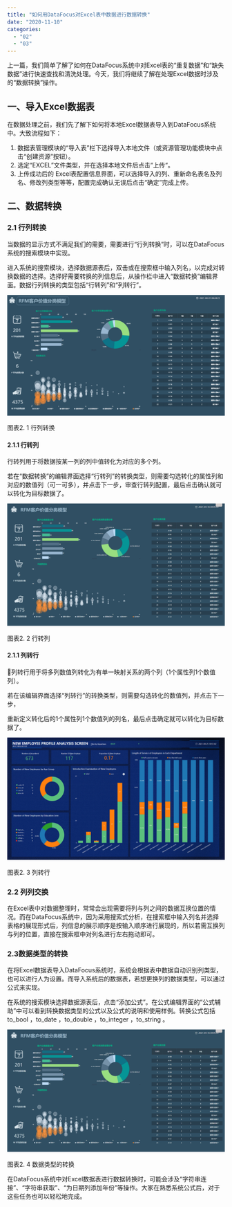 ```yaml
---
title: "如何用DataFocus对Excel表中数据进行数据转换"
date: "2020-11-10"
categories: 
  - "02"
  - "03"
---
```


上一篇，我们简单了解了如何在DataFocus系统中对Excel表的“重复数据”和“缺失数据”进行快速查找和清洗处理。今天，我们将继续了解在处理Excel数据时涉及的“数据转换”操作。

## 一、导入Excel数据表

在数据处理之前，我们先了解下如何将本地Excel数据表导入到DataFocus系统中。大致流程如下：

1. 数据表管理模块的“导入表”栏下选择导入本地文件（或资源管理功能模块中点击“创建资源”按钮）。
2. 选定“EXCEL”文件类型，并在选择本地文件后点击“上传“。
3. 上传成功后的 Excel表配置信息界面，可以选择导入的列、重新命名表名及列名、修改列类型等等，配置完成确认无误后点击“确定”完成上传。

## 二、数据转换

### 2.1 行列转换

当数据的显示方式不满足我们的需要，需要进行“行列转换”时，可以在DataFocus系统的搜索模块中实现。

进入系统的搜索模块，选择数据源表后，双击或在搜索框中输入列名，以完成对转换数据的选择。选择好需要转换的列信息后，从操作栏中进入“数据转换”编辑界面。数据行列转换的类型包括“行转列”和“列转行”。

![](images/word-image-26.png)

图表2. 1 行列转换

#### 2.1.1 行转列

行转列用于将数据按某一列的列中值转化为对应的多个列。

若在“数据转换”的编辑界面选择“行转列”的转换类型，则需要勾选转化的属性列和对应的数值列（可一可多），并点击下一步，审查行转列配置，最后点击确认就可以转化为目标数据了。

![](images/word-image-28.png)

图表2. 2 行转列

#### 2.1.1 列转行

列转行用于将多列数值列转化为有单一映射关系的两个列（1个属性列1个数值列）。

若在该编辑界面选择“列转行”的转换类型，则需要勾选转化的数值列，并点击下一步，

重新定义转化后的1个属性列1个数值列的列名，最后点击确定就可以转化为目标数据了。

![](images/word-image-30.png)

图表2. 3 列转行

### 2.2 列列交换

在Excel表中对数据整理时，常常会出现需要将列与列之间的数据互换位置的情况。而在DataFocus系统中，因为采用搜索式分析，在搜索框中输入列名并选择表格的展现形式后，列信息的展示顺序是按输入顺序进行展现的，所以若需互换列与列的位置，直接在搜索框中对列名进行左右拖动即可。

### 2.3数据类型的转换

在将Excel数据表导入DataFocus系统时，系统会根据表中数据自动识别列类型，也可以进行人为设置。而导入系统后的数据表，若想更换列的数据类型，可以通过公式来实现。

在系统的搜索模块选择数据源表后，点击“添加公式”。在公式编辑界面的“公式辅助”中可以看到转换数据类型的公式以及公式的说明和使用样例。转换公式包括to\_bool ，to\_date ，to\_double ，to\_integer ，to\_string 。

![](images/word-image-32.png)

图表2. 4 数据类型的转换

在DataFocus系统中对Excel数据表进行数据转换时，可能会涉及“字符串连接”、“字符串获取”、“为日期列添加年份”等操作。大家在熟悉系统公式后，对于这些任务也可以轻松地完成。
